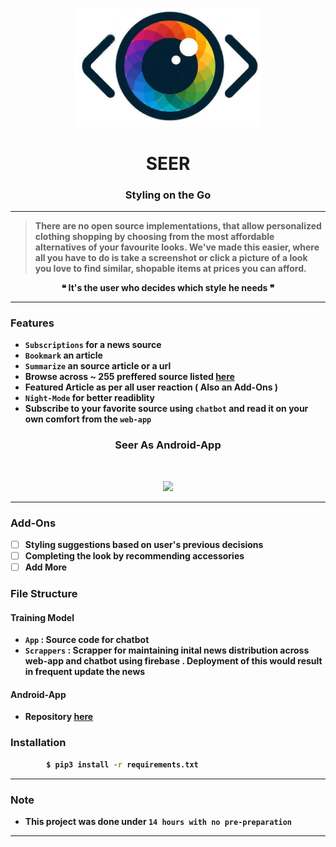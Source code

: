 <p align="center">
  <a href="" rel="noopener">
 <img width=300px src="./transparent_logo.png" alt="Seer_logo"></a>
</p>

<h1 align="center" font-color="blue"><b>SEER</h1>
<h3 align="center">Styling on the Go</h3>

<div align="center">

</div>

------------------------------------------

>There are no open source implementations, that allow personalized clothing shopping by choosing from the most affordable alternatives of your favourite looks. We've made this easier, where all you have to do is take a screenshot or click a picture of a look you love to find similar, shopable items at prices you can afford.

<div align="center">
&#10077; It's the user who decides which style he needs &#10078;
</div>


------------------------------------------
### Features

- `Subscriptions` for a news source
- `Bookmark` an article
- `Summarize` an source article or a url
- Browse across ~ 255 preffered source listed [here](./App/sources.csv)
- Featured Article as per all user reaction ( Also an Add-Ons )
- `Night-Mode` for better readiblity
- Subscribe to your favorite source using `chatbot` and read it on your own comfort from the `web-app`

<div align="center">

<h3 > Seer As Android-App  </h3>
<br>
<p align="center">
<img src ="./assets/briefly-web.gif" width = 500px>
</p>


</div>

------------------------------------------

### Add-Ons

- [ ] Styling suggestions based on user's previous decisions 
- [ ] Completing the look by recommending accessories
- [ ] Add More

### File Structure


#### Training Model

- `App` : Source code for chatbot
- `Scrappers` : Scrapper for maintaining inital news distribution across web-app and chatbot using firebase . Deployment of this would result in frequent update the news

#### Android-App

- Repository [here](https://github.com/inishchith/Briefly-web/tree/master)

### Installation

```sh
        $ pip3 install -r requirements.txt
```

------------------------------------------
### Note

- This project was done under `14 hours with no pre-preparation`

------------------------------------------
